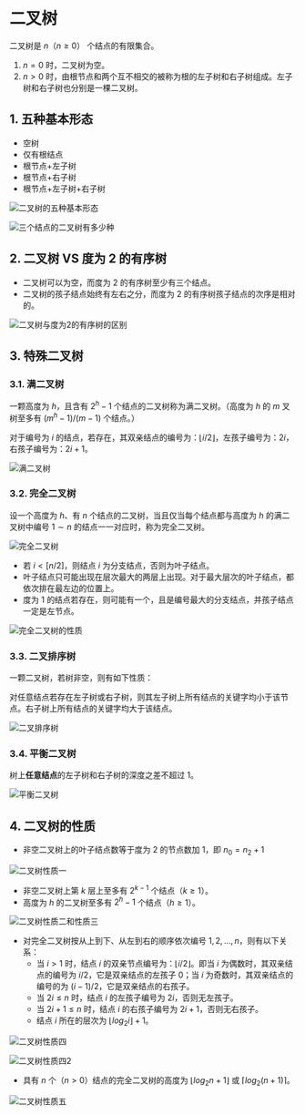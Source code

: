 # 二叉树

二叉树是 $n（n \geq 0）$ 个结点的有限集合。

1. $n=0$ 时，二叉树为空。
2. $n>0$ 时，由根节点和两个互不相交的被称为根的左子树和右子树组成。左子树和右子树也分别是一棵二叉树。

## 1. 五种基本形态

- 空树
- 仅有根结点
- 根节点+左子树
- 根节点+右子树
- 根节点+左子树+右子树

![二叉树的五种基本形态](five-basic-form-of-binary-tree.png)

![三个结点的二叉树有多少种](binary-tree-with-3-nodes.png)

## 2. 二叉树 VS 度为 2 的有序树

- 二叉树可以为空，而度为 2 的有序树至少有三个结点。
- 二叉树的孩子结点始终有左右之分，而度为 2 的有序树孩子结点的次序是相对的。

![二叉树与度为2的有序树的区别](binary-tree-vs-ordered-tree-with-degree-2.png)

## 3. 特殊二叉树

### 3.1. 满二叉树

一颗高度为 $h$，且含有 $2^h-1$ 个结点的二叉树称为满二叉树。（高度为 $h$ 的 $m$ 叉树至多有 $(m^h-1)/(m-1)$ 个结点。）

对于编号为 $i$ 的结点，若存在，其双亲结点的编号为：$\left \lfloor i/2 \right \rfloor$，左孩子编号为：$2i$，右孩子编号为：$2i+1$。

![满二叉树](full-binary-tree.png)

### 3.2. 完全二叉树

设一个高度为 $h$、有 $n$ 个结点的二叉树，当且仅当每个结点都与高度为 $h$ 的满二叉树中编号 $1 \sim n$ 的结点一一对应时，称为完全二叉树。

![完全二叉树](complete-binary-tree.png)

- 若 $i<[n/2]$，则结点 $i$ 为分支结点，否则为叶子结点。
- 叶子结点只可能出现在层次最大的两层上出现。对于最大层次的叶子结点，都依次排在最左边的位置上。
- 度为 $1$ 的结点若存在，则可能有一个，且是编号最大的分支结点，并孩子结点一定是左节点。

![完全二叉树的性质](character-of-complete-binary-tree.png)

### 3.3. 二叉排序树

一颗二叉树，若树非空，则有如下性质：

对任意结点若存在左子树或右子树，则其左子树上所有结点的关键字均小于该节点。右子树上所有结点的关键字均大于该结点。

![二叉排序树](binary-sort-tree.png)

### 3.4. 平衡二叉树

树上**任意结点**的左子树和右子树的深度之差不超过 $1$。

![平衡二叉树](balanced-binary-tree.png)

## 4. 二叉树的性质

- 非空二叉树上的叶子结点数等于度为 $2$ 的节点数加 $1$，即 $n_0=n_2+1$

![二叉树性质一](nature-1-of-binary-tree.png)

- 非空二叉树上第 $k$ 层上至多有 $2^{k-1}$ 个结点（$k \geq 1$）。
- 高度为 $h$ 的二叉树至多有 $2^h-1$ 个结点（$h \geq 1$）。

![二叉树性质二和性质三](nature-2-and-3-of-binary-tree.png)

- 对完全二叉树按从上到下、从左到右的顺序依次编号 $1,2,...,n$，则有以下关系：
  - 当 $i>1$ 时，结点 $i$ 的双亲节点编号为：$\left \lfloor i/2 \right \rfloor$。即当 $i$ 为偶数时，其双亲结点的编号为 $i/2$，它是双亲结点的左孩子 0；当 $i$ 为奇数时，其双亲结点的编号的为 $(i-1)/2$，它是双亲结点的右孩子。
  - 当 $2i \leq n$ 时，结点 $i$ 的左孩子编号为 $2i$，否则无左孩子。
  - 当 $2i+1 \leq n$ 时，结点 $i$ 的右孩子编号为 $2i+1$，否则无右孩子。
  - 结点 $i$ 所在的层次为 $\left \lfloor log_2i \right \rfloor+1$。

![二叉树性质四](nature-4-of-binary-tree.png)

![二叉树性质四2](nature-4-2-of-binary-tree.png)

- 具有 $n$ 个（$n>0$）结点的完全二叉树的高度为 $\left \lfloor log_2n+1 \right \rfloor$ 或 $\left \lceil log_2(n+1) \right \rceil$。

![二叉树性质五](nature-5-of-binary-tree.png)
